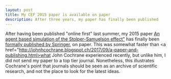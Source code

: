 ```yaml
---
layout: post
title: My CEF 2015 paper is available on paper
description: After three years, my paper has finally been published
---
```

After having been published "online first" last summer, my 2015 paper <a href="http://meissereconomics.com/2016/08/09/StolperSamuelson.html">An agent based simulation of the Stolper-Samuelson effect"</a> has finally been <a href="http://link.springer.com/article/10.1007/s10614-016-9616-x">formally published by Springer</a>, on paper. This was somewhat faster than <a href="http://johnhcochrane.blogspot.ch/2017/09/a-paper-and-publishing.html>what John Cochrane experienced</a> recently, but unlike him, I did not send my paper to a top tier journal. Nonetheless, this illustrates Cochrane's point that journals should be seen as an archive of scientific research, and not the place to look for the latest ideas.
